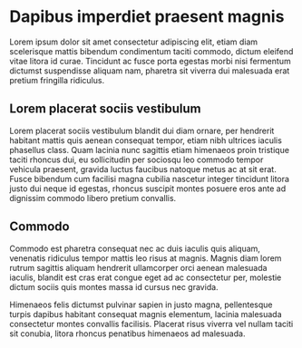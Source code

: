 # Dapibus imperdiet praesent magnis
Lorem ipsum dolor sit amet consectetur adipiscing elit, etiam diam scelerisque mattis bibendum condimentum taciti commodo, dictum eleifend vitae litora id curae. Tincidunt ac fusce porta egestas morbi nisi fermentum dictumst suspendisse aliquam nam, pharetra sit viverra dui malesuada erat pretium fringilla ridiculus. 

## Lorem placerat sociis vestibulum

Lorem placerat sociis vestibulum blandit dui diam ornare, per hendrerit habitant mattis quis aenean consequat tempor, etiam nibh ultrices iaculis phasellus class. Quam lacinia nunc sagittis etiam himenaeos proin tristique taciti rhoncus dui, eu sollicitudin per sociosqu leo commodo tempor vehicula praesent, gravida luctus faucibus natoque metus ac at sit erat. Fusce bibendum cum facilisi magna cubilia nascetur integer tincidunt litora justo dui neque id egestas, rhoncus suscipit montes posuere eros ante ad dignissim commodo libero pretium convallis. 

## Commodo

Commodo est pharetra consequat nec ac duis iaculis quis aliquam, venenatis ridiculus tempor mattis leo risus at magnis. Magnis diam lorem rutrum sagittis aliquam hendrerit ullamcorper orci aenean malesuada iaculis, blandit est cras erat congue eget ad ac consectetur per, molestie dictum sociis quis montes massa id cursus nec gravida. 

Himenaeos felis dictumst pulvinar sapien in justo magna, pellentesque turpis dapibus habitant consequat magnis elementum, lacinia malesuada consectetur montes convallis facilisis. Placerat risus viverra vel nullam taciti sit conubia, litora rhoncus penatibus himenaeos ad malesuada.